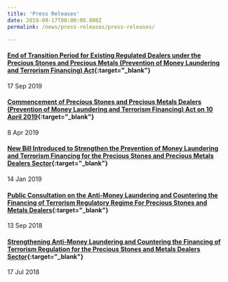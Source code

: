 ```yaml
---
title: 'Press Releases'
date: 2019-09-17T00:00:00.000Z
permalink: /news/press-releases/press-releases/

---
```



#### [End of Transition Period for Existing Regulated Dealers under the Precious Stones and Precious Metals (Prevention of Money Laundering and Terrorism Financing) Act](https://www.mlaw.gov.sg/news/press-releases/press-releases-end-of-transition-period-for-existing-regulated-dealers-under-the-precious-stones-and-precious-metals-prevention-of-money-laundering-and-terrorism-financing-act){:target="_blank"}
17 Sep 2019

#### [Commencement of Precious Stones and Precious Metals Dealers (Prevention of Money Laundering and Terrorism Financing) Act on 10 April 2019](https://www.mlaw.gov.sg/news/press-releases/commencement-of-pspmd-act1){:target="_blank"}
8 Apr 2019

#### [New Bill Introduced to Strengthen the Prevention of Money Laundering and Terrorism Financing for the Precious Stones and Precious Metals Dealers Sector](https://www.mlaw.gov.sg/news/press-releases/new-bill-to-strengthen-prevention-of-money-laundering-terrorism-financing-psmd-sector){:target="_blank"}
14 Jan 2019

#### [Public Consultation on the Anti-Money Laundering and Countering the Financing of Terrorism Regulatory Regime For Precious Stones and Metals Dealers](https://www.mlaw.gov.sg/news/press-releases/public-consultation-on-aml-cft-regulatory-regime){:target="_blank"}
13 Sep 2018

#### [Strengthening Anti-Money Laundering and Countering the Financing of Terrorism Regulation for the Precious Stones and Metals Dealers Sector](https://www.mlaw.gov.sg/news/press-releases/strengthening-aml-cft-regulation-for-psmd-sector){:target="_blank"}
17 Jul 2018
